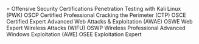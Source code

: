 = Offensive Security Certifications
Penetration Testing with Kali Linux (PWK)
  OSCP Certified Professional
Cracking the Perimeter (CTP)
  OSCE Certified Expert
Advanced Web Attacks & Exploitation (AWAE)
  OSWE Web Expert
Wireless Attacks (WIFU)
  OSWP Wireless Professional
Advanced Windows Exploitation (AWE)
  OSEE Exploitation Expert
